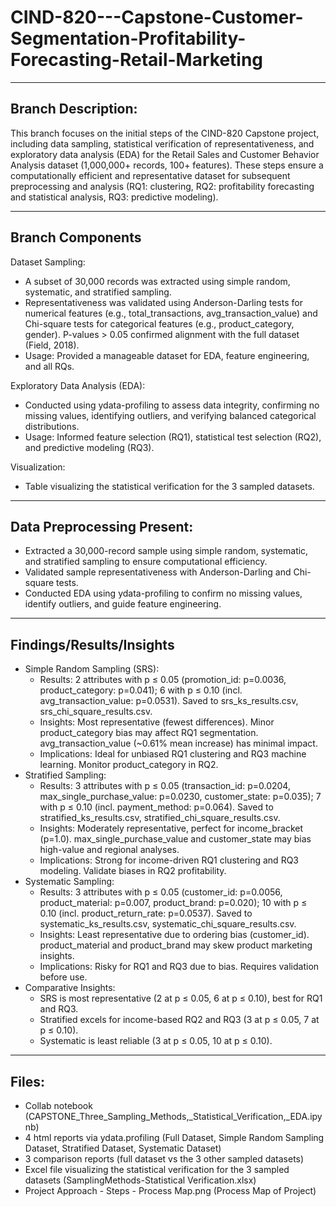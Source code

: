 # CIND-820---Capstone-Customer-Segmentation-Profitability-Forecasting-Retail-Marketing

---

## Branch Description:
This branch focuses on the initial steps of the CIND-820 Capstone project, including data sampling, statistical verification of representativeness, and exploratory data analysis (EDA) for the Retail Sales and Customer Behavior Analysis dataset (1,000,000+ records, 100+ features). These steps ensure a computationally efficient and representative dataset for subsequent preprocessing and analysis (RQ1: clustering, RQ2: profitability forecasting and statistical analysis, RQ3: predictive modeling).

---
## Branch Components
Dataset Sampling:
- A subset of 30,000 records was extracted using simple random, systematic, and stratified sampling.
- Representativeness was validated using Anderson-Darling tests for numerical features (e.g., total_transactions, avg_transaction_value) and Chi-square tests for categorical features (e.g., product_category, gender). P-values > 0.05 confirmed alignment with the full dataset (Field, 2018).
- Usage: Provided a manageable dataset for EDA, feature engineering, and all RQs.

Exploratory Data Analysis (EDA):
- Conducted using ydata-profiling to assess data integrity, confirming no missing values, identifying outliers, and verifying balanced categorical distributions.
- Usage: Informed feature selection (RQ1), statistical test selection (RQ2), and predictive modeling (RQ3).

Visualization:
- Table visualizing the statistical verification for the 3 sampled datasets.

---
## Data Preprocessing Present:
- Extracted a 30,000-record sample using simple random, systematic, and stratified sampling to ensure computational efficiency.
- Validated sample representativeness with Anderson-Darling and Chi-square tests.
- Conducted EDA using ydata-profiling to confirm no missing values, identify outliers, and guide feature engineering.

---
## Findings/Results/Insights
- Simple Random Sampling (SRS):
  - Results: 2 attributes with p ≤ 0.05 (promotion_id: p=0.0036, product_category: p=0.041); 6 with p ≤ 0.10 (incl. avg_transaction_value: p=0.0531). Saved to srs_ks_results.csv, srs_chi_square_results.csv.
  - Insights: Most representative (fewest differences). Minor product_category bias may affect RQ1 segmentation. avg_transaction_value (~0.61% mean increase) has minimal impact.
  - Implications: Ideal for unbiased RQ1 clustering and RQ3 machine learning. Monitor product_category in RQ2.
- Stratified Sampling:
  - Results: 3 attributes with p ≤ 0.05 (transaction_id: p=0.0204, max_single_purchase_value: p=0.0230, customer_state: p=0.035); 7 with p ≤ 0.10 (incl. payment_method: p=0.064). Saved to stratified_ks_results.csv, stratified_chi_square_results.csv.
  - Insights: Moderately representative, perfect for income_bracket (p=1.0). max_single_purchase_value and customer_state may bias high-value and regional analyses.
  - Implications: Strong for income-driven RQ1 clustering and RQ3 modeling. Validate biases in RQ2 profitability.
- Systematic Sampling:
  - Results: 3 attributes with p ≤ 0.05 (customer_id: p=0.0056, product_material: p=0.007, product_brand: p=0.020); 10 with p ≤ 0.10 (incl. product_return_rate: p=0.0537). Saved to systematic_ks_results.csv, systematic_chi_square_results.csv.
  - Insights: Least representative due to ordering bias (customer_id). product_material and product_brand may skew product marketing insights.
  - Implications: Risky for RQ1 and RQ3 due to bias. Requires validation before use.
- Comparative Insights:
  - SRS is most representative (2 at p ≤ 0.05, 6 at p ≤ 0.10), best for RQ1 and RQ3.
  - Stratified excels for income-based RQ2 and RQ3 (3 at p ≤ 0.05, 7 at p ≤ 0.10).
  - Systematic is least reliable (3 at p ≤ 0.05, 10 at p ≤ 0.10). 

---
## Files:
- Collab notebook (CAPSTONE_Three_Sampling_Methods,_Statistical_Verification,_EDA.ipynb)
- 4 html reports via ydata.profiling (Full Dataset, Simple Random Sampling Dataset, Stratified Dataset, Systematic Dataset)
- 3 comparison reports (full dataset vs the 3 other sampled datasets)
- Excel file visualizing the statistical verification for the 3 sampled datasets (SamplingMethods-Statistical Verification.xlsx)
- Project Approach - Steps - Process Map.png (Process Map of Project)


